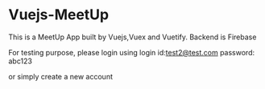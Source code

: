 # Vuejs-MeetUp

This is a MeetUp App built by Vuejs,Vuex and Vuetify. Backend is Firebase

For testing purpose, please login using
login id:test2@test.com
password: abc123

or simply create a new account
